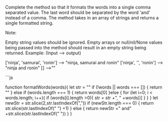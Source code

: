 Complete the method so that it formats the words into a single comma separated value. The last word should be separated by the word 'and' instead of a comma. The method takes in an array of strings and returns a single formatted string.

Note:

Empty string values should be ignored.
Empty arrays or null/nil/None values being passed into the method should result in an empty string being returned.
Example: (Input --> output)

['ninja', 'samurai', 'ronin'] --> "ninja, samurai and ronin"
['ninja', '', 'ronin'] --> "ninja and ronin"
[] -->""


´´´js

function formatWords(words){
    let str = ""
    if (!words || words === []) {
      return "" 
    } else if (words.length === 1) {
        return words[0] 
    }else {
    for (let i=0; i < words.length; i++){
      if (words[i].length >0){
      str = str +", " +words[i]
      }
    }
}
   let newStr = str.slice(2,str.lastIndexOf(",")) 
    if (newStr.length === 0) {
      return str.slice(str.lastIndexOf(" ") +1)
    } else {
    return  newStr +" and" +str.slice(str.lastIndexOf(" "))
  }
}
